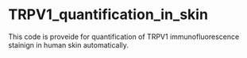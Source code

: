 # TRPV1_quantification_in_skin
This code is proveide for quantification of TRPV1 immunofluorescence stainign in human skin automatically. 
